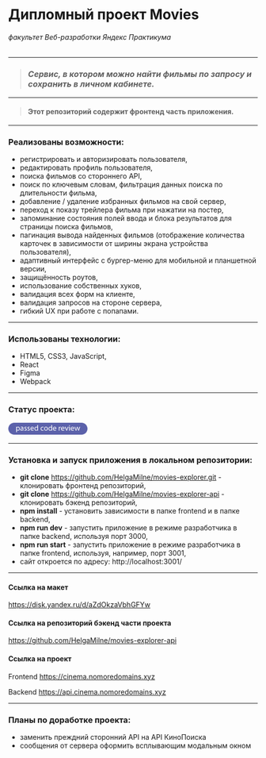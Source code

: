 # Дипломный проект Movies
###### *факультет Веб-разработки Яндекс Практикума*
-----
>### *Сервис, в котором можно найти фильмы по запросу и сохранить в личном кабинете.*
-----
> #### Этот репозиторий содержит фронтенд часть приложения.
-----

###  Реализованы возможности:

* регистрировать и авторизировать пользователя,
* редактировать профиль пользователя,
* поиска фильмов со стороннего API,
* поиск по ключевым словам, фильтрация данных поиска по длительности фильма,
* добавление / удаление избранных фильмов на свой сервер,
* переход к показу трейлера фильма при нажатии на постер,
* запоминание состояния полей ввода и блока результатов для страницы поиска фильмов,
* пагинация вывода найденных фильмов (отображение количества карточек в зависимости от ширины экрана устройства пользователя),
* адаптивный интерфейс с бургер-меню для мобильной и планшетной версии,
* защищённость роутов,
* использование собственных хуков,
* валидация всех форм на клиенте,
* валидация запросов на стороне сервера,
* гибкий UX при работе с попапами.
-----
###  Использованы технологии:

* HTML5, CSS3, JavaScript,
* React
* Figma
* Webpack
-----
###  Статус проекта:
<img src="https://github.com/HelgaMilne/HelgaMilne/blob/main/src/images/passed_code_review.svg" alt="badge" width="160px">

-----

###  Установка и запуск приложения в локальном репозитории:

* **git clone** https://github.com/HelgaMilne/movies-explorer.git - клонировать  фронтенд репозиторий,
* **git clone** https://github.com/HelgaMilne/movies-explorer-api - клонировать  бэкенд репозиторий,
* **npm install** - установить зависимости в папке frontend и в папке backend,
* **npm run dev** - запустить приложение в режиме разработчика в папке backend, используя  порт 3000,
* **npm run start** - запустить приложение в режиме разработчика в папке frontend, используя, например, порт 3001,
* сайт откроется по адресу: http://localhost:3001/
-----

#### Ссылка на макет
https://disk.yandex.ru/d/aZdOkzaVbhGFYw

#### Ссылка на репозиторий бэкенд части проекта
https://github.com/HelgaMilne/movies-explorer-api

#### Ссылка на проект

Frontend https://cinema.nomoredomains.xyz

Backend https://api.cinema.nomoredomains.xyz

-----

### Планы по доработке проекта:

* заменить преждний сторонний API на API КиноПоиска
* сообщения от сервера  оформить всплывающим модальным окном


